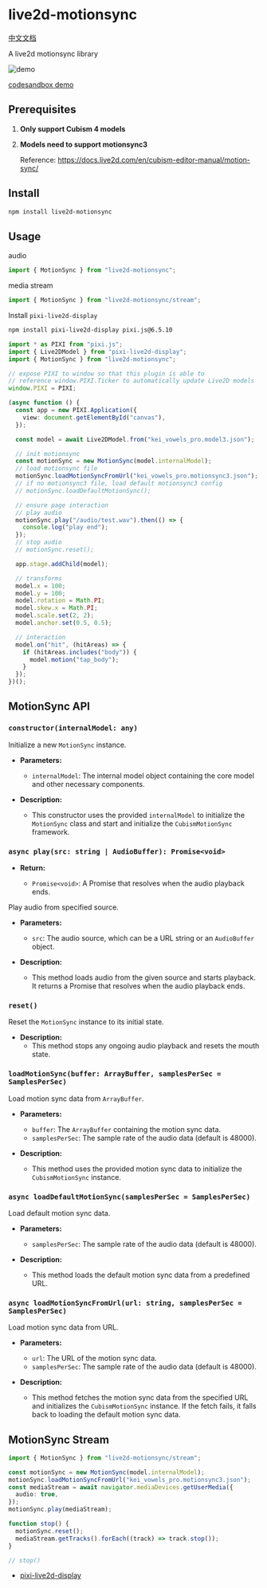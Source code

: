<!-- english docs -->

# live2d-motionsync

[中文文档](./README_ZH.md)

A live2d motionsync library

![demo](./static/demo.gif)

[codesandbox demo](https://codesandbox.io/p/sandbox/5yyr55?file=%2Fpackage.json%3A16%2C23)

## Prerequisites

1. **Only support Cubism 4 models**

2. **Models need to support motionsync3**

   Reference: https://docs.live2d.com/en/cubism-editor-manual/motion-sync/

## Install

```bash
npm install live2d-motionsync
```

## Usage

audio

```ts
import { MotionSync } from "live2d-motionsync";
```

media stream

```ts
import { MotionSync } from "live2d-motionsync/stream";
```

Install `pixi-live2d-display`

```bash
npm install pixi-live2d-display pixi.js@6.5.10

```

```ts
import * as PIXI from "pixi.js";
import { Live2DModel } from "pixi-live2d-display";
import { MotionSync } from "live2d-motionsync";

// expose PIXI to window so that this plugin is able to
// reference window.PIXI.Ticker to automatically update Live2D models
window.PIXI = PIXI;

(async function () {
  const app = new PIXI.Application({
    view: document.getElementById("canvas"),
  });

  const model = await Live2DModel.from("kei_vowels_pro.model3.json");

  // init motionsync
  const motionSync = new MotionSync(model.internalModel);
  // load motionsync file
  motionSync.loadMotionSyncFromUrl("kei_vowels_pro.motionsync3.json");
  // if no motionsync3 file, load default motionsync3 config
  // motionSync.loadDefaultMotionSync();

  // ensure page interaction
  // play audio
  motionSync.play("/audio/test.wav").then(() => {
    console.log("play end");
  });
  // stop audio
  // motionSync.reset();

  app.stage.addChild(model);

  // transforms
  model.x = 100;
  model.y = 100;
  model.rotation = Math.PI;
  model.skew.x = Math.PI;
  model.scale.set(2, 2);
  model.anchor.set(0.5, 0.5);

  // interaction
  model.on("hit", (hitAreas) => {
    if (hitAreas.includes("body")) {
      model.motion("tap_body");
    }
  });
})();
```

## MotionSync API

### `constructor(internalModel: any)`

Initialize a new `MotionSync` instance.

- **Parameters:**

  - `internalModel`: The internal model object containing the core model and other necessary components.

- **Description:**
  - This constructor uses the provided `internalModel` to initialize the `MotionSync` class and start and initialize the `CubismMotionSync` framework.

### `async play(src: string | AudioBuffer): Promise<void>`

- **Return:**

  - `Promise<void>`: A Promise that resolves when the audio playback ends.

Play audio from specified source.

- **Parameters:**

  - `src`: The audio source, which can be a URL string or an `AudioBuffer` object.

- **Description:**

  - This method loads audio from the given source and starts playback. It returns a Promise that resolves when the audio playback ends.

### `reset()`

Reset the `MotionSync` instance to its initial state.

- **Description:**
  - This method stops any ongoing audio playback and resets the mouth state.

### `loadMotionSync(buffer: ArrayBuffer, samplesPerSec = SamplesPerSec)`

Load motion sync data from `ArrayBuffer`.

- **Parameters:**

  - `buffer`: The `ArrayBuffer` containing the motion sync data.
  - `samplesPerSec`: The sample rate of the audio data (default is 48000).

- **Description:**
  - This method uses the provided motion sync data to initialize the `CubismMotionSync` instance.

### `async loadDefaultMotionSync(samplesPerSec = SamplesPerSec)`

Load default motion sync data.

- **Parameters:**

  - `samplesPerSec`: The sample rate of the audio data (default is 48000).

- **Description:**
  - This method loads the default motion sync data from a predefined URL.

### `async loadMotionSyncFromUrl(url: string, samplesPerSec = SamplesPerSec)`

Load motion sync data from URL.

- **Parameters:**

  - `url`: The URL of the motion sync data.
  - `samplesPerSec`: The sample rate of the audio data (default is 48000).

- **Description:**

  - This method fetches the motion sync data from the specified URL and initializes the `CubismMotionSync` instance. If the fetch fails, it falls back to loading the default motion sync data.

## MotionSync Stream

```ts
import { MotionSync } from "live2d-motionsync/stream";

const motionSync = new MotionSync(model.internalModel);
motionSync.loadMotionSyncFromUrl("kei_vowels_pro.motionsync3.json");
const mediaStream = await navigator.mediaDevices.getUserMedia({
  audio: true,
});
motionSync.play(mediaStream);

function stop() {
  motionSync.reset();
  mediaStream.getTracks().forEach((track) => track.stop());
}

// stop()
```

- [pixi-live2d-display](https://github.com/pixijs/pixi-live2d-display)
